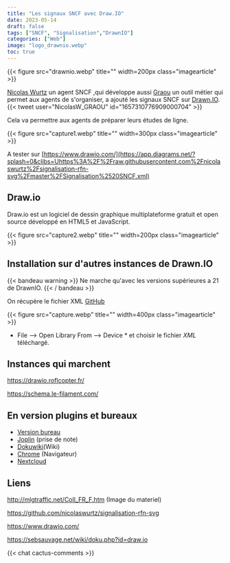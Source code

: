 ```yaml
---
title: "Les signaux SNCF avec Draw.IO"
date: 2023-05-14
draft: false
tags: ["SNCF", "Signalisation","DrawnIO"]
categories: ["Web"]
image: "logo_drawnio.webp"
toc: true
---
```

{{< figure src="drawnio.webp" title="" width=200px class="imagearticle" >}}


[Nicolas Wurtz](https://github.com/nicolaswurtz) un agent SNCF ,qui développe aussi [Graou](https://graou.info/apropos/index.html) un outil métier qui permet aux agents de s'organiser, a ajouté les signaux SNCF sur [Drawn.IO](https://www.drawio.com/).
{{< tweet user="NicolasW_GRAOU" id="1657310776909000704" >}}

Cela va permettre aux agents de préparer leurs études de ligne.

{{< figure src="capture1.webp" title="" width=300px class="imagearticle" >}}

A tester sur [https://www.drawio.com/](https://app.diagrams.net/?splash=0&clibs=Uhttps%3A%2F%2Fraw.githubusercontent.com%2Fnicolaswurtz%2Fsignalisation-rfn-svg%2Fmaster%2FSignalisation%2520SNCF.xml)

## Draw.io

Draw.io est un logiciel de dessin graphique multiplateforme gratuit et open source développé en HTML5 et JavaScript.

{{< figure src="capture2.webp" title="" width=200px class="imagearticle" >}}

## Installation sur d'autres instances de Drawn.IO

{{< bandeau warning >}} Ne marche qu'avec les versions supérieures a 21 de DrawnIO. {{< / bandeau >}} 

On récupère le fichier XML
[GitHub](https://raw.githubusercontent.com/nicolaswurtz/signalisation-rfn-svg/master/Signalisation%20SNCF.xml)


{{< figure src="capture.webp" title="" width=400px class="imagearticle" >}}

* File --> Open Library From --> Device * et choisir le fichier *XML* téléchargé.

## Instances qui marchent 

https://drawio.roflcopter.fr/
 
https://schema.le-filament.com/

## En version plugins et bureaux

- [Version bureau](https://github.com/jgraph/drawio-desktop/releases/)
- [Joplin](https://github.com/marc0l92/joplin-plugin-drawio) (prise de note)
- [Dokuwiki](https://www.dokuwiki.org/plugin:drawio)(Wiki)
- [Chrome](https://chrome.google.com/webstore/detail/drawio-desktop/pebppomjfocnoigkeepgbmcifnnlndla?hl=en-GB) (Navigateur)
- [Nextcloud](https://apps.nextcloud.com/apps/drawio)

## Liens
http://mlgtraffic.net/Coll_FR_F.htm (Image du materiel)

https://github.com/nicolaswurtz/signalisation-rfn-svg

https://www.drawio.com/

https://sebsauvage.net/wiki/doku.php?id=draw.io


{{< chat cactus-comments >}}
